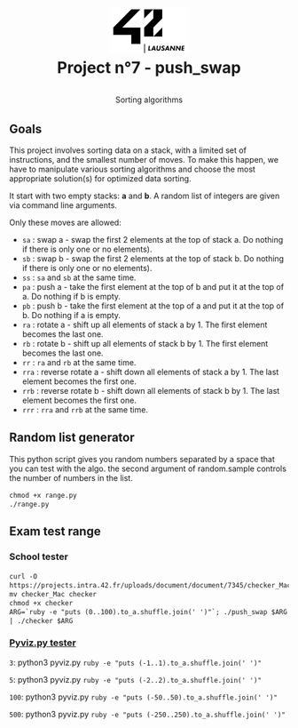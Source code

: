 <h1 align="center">
    <img alt="42Lausanne" title="42Lausanne" src="https://github.com/MarJC5/42/blob/main/42_logo.svg" width="140"> </br>
    Project n°7 - push_swap
    <h4 align="center" style="width: 50%; margin: 2rem auto; font-weight: normal;">
     Sorting algorithms 
    </h4>
</h1>

## Goals

This project involves sorting data on a stack, with a limited set of instructions, and the smallest number of moves. To make this happen, we have to manipulate various sorting algorithms and choose the most appropriate solution(s) for optimized data sorting.

It start with two empty stacks: **a** and **b**. A random list of integers are given via command line arguments.

Only these moves are allowed:

- `sa` : swap a - swap the first 2 elements at the top of stack a. Do nothing if there is only one or no elements).
- `sb` : swap b - swap the first 2 elements at the top of stack b. Do nothing if there is only one or no elements).
- `ss` : `sa` and `sb` at the same time.
- `pa` : push a - take the first element at the top of b and put it at the top of a. Do
nothing if b is empty.
- `pb` : push b - take the first element at the top of a and put it at the top of b. Do
nothing if a is empty.
- `ra` : rotate a - shift up all elements of stack a by 1. The first element becomes
the last one.
- `rb` : rotate b - shift up all elements of stack b by 1. The first element becomes the last one.
- `rr` : `ra` and `rb` at the same time.
- `rra` : reverse rotate a - shift down all elements of stack a by 1. The last element becomes the first one.
- `rrb` : reverse rotate b - shift down all elements of stack b by 1. The last element becomes the first one.
- `rrr` : `rra` and `rrb` at the same time.

## Random list generator

This python script gives you random numbers separated by a space that you can test with the algo.
the second argument of random.sample controls the number of numbers in the list.

```shell
chmod +x range.py
./range.py
```

## Exam test range

### School tester

```shell
curl -O https://projects.intra.42.fr/uploads/document/document/7345/checker_Mac
mv checker_Mac checker
chmod +x checker
ARG=`ruby -e "puts (0..100).to_a.shuffle.join(' ')"`; ./push_swap $ARG | ./checker $ARG
```

### [Pyviz.py tester](https://github.com/o-reo/push_swap_visualizer)

``3``: python3 pyviz.py `ruby -e "puts (-1..1).to_a.shuffle.join(' ')"`

``5``: python3 pyviz.py `ruby -e "puts (-2..2).to_a.shuffle.join(' ')"`

``100``: python3 pyviz.py `ruby -e "puts (-50..50).to_a.shuffle.join(' ')"`

``500``: python3 pyviz.py `ruby -e "puts (-250..250).to_a.shuffle.join(' ')"`
